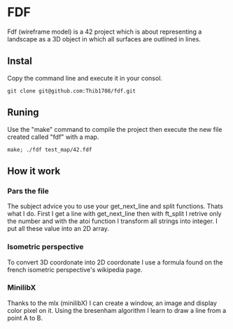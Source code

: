 # FDF

Fdf (wireframe model) is a 42 project which is about representing a landscape as a 3D object
in which all surfaces are outlined in lines.

## Instal

Copy the command line and execute it in your consol.

```git clone git@github.com:Thib1708/fdf.git```

## Runing 

Use the "make" command to compile the project then execute the new file created called "fdf" with a map.

```make; ./fdf test_map/42.fdf```

## How it work 

### Pars the file
The subject advice you to use your get_next_line and split functions. Thats what I do.
First I get a line with get_next_line then with ft_split I retrive only the number and with the atoi function I transform all strings into integer.
I put all these value into an 2D array.

### Isometric perspective
To convert 3D coordonate into 2D coordonate I use a formula found on the french isometric perspective's wikipedia page.

### MinilibX
Thanks to the mlx (minilibX) I can create a window, an image and display color pixel on it.
Using the bresenham algorithm I learn to draw a line from a point A to B. 
